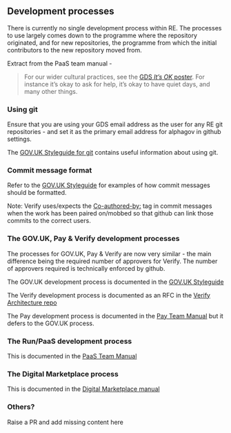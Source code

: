 ## Development processes

There is currently no single development process within RE.  The processes to use largely comes down to the programme where the repository originated, and for new repositories, the programme from which the initial contributors to the new repository moved from.

Extract from the PaaS team manual -

> For our wider cultural practices, see the [GDS _It’s OK_ poster](https://gds.blog.gov.uk/2016/05/25/its-ok-to-say-whats-ok/). For instance it’s okay to ask for help, it’s okay to have quiet days, and many other things.

### Using git

Ensure that you are using your GDS email address as the user for any RE git repositories - and set it as the primary email address for alphagov in github settings.

The [GOV.UK Styleguide for git](https://github.com/alphagov/styleguides/blob/master/git.md) contains useful information about using git.

### Commit message format

Refer to the [GOV.UK Styleguide](https://github.com/alphagov/styleguides/blob/master/git.md#commit-messages) for examples of how commit messages should be formatted.

Note: Verify uses/expects the [Co-authored-by:](https://help.github.com/articles/creating-a-commit-with-multiple-authors/) tag in commit messages when the work has been paired on/mobbed so that github can link those commits to the correct users.

### The GOV.UK, Pay & Verify development processes

The processes for GOV.UK, Pay & Verify are now very similar - the main difference being the required number of approvers for Verify.  The number of approvers required is technically enforced by github.

The GOV.UK development process is documented in the [GOV.UK Styleguide](https://github.com/alphagov/styleguides/blob/master/pull-requests.md)

The Verify development process is documented as an RFC in the [Verify Architecture repo](https://github.com/alphagov/verify-architecture/blob/master/rfcs/rfc-026-use-github-for-release-approval)

The Pay development process is documented in the [Pay Team Manual](https://pay-team-manual.cloudapps.digital/development-processes/development-process/) but it defers to the GOV.UK process.

### The Run/PaaS development process

This is documented in the [PaaS Team Manual](https://team-manual.cloud.service.gov.uk/team/working_practices/)

### The Digital Marketplace process

This is documented in the [Digital Marketplace manual](https://alphagov.github.io/digitalmarketplace-manual/deployment.html#development-and-deployment-process)

### Others?

Raise a PR and add missing content here